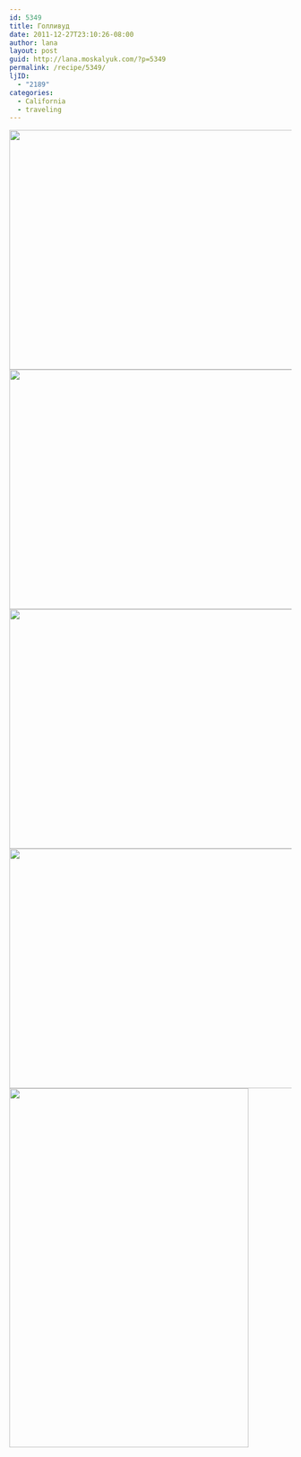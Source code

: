 ```yaml
---
id: 5349
title: Голливуд
date: 2011-12-27T23:10:26-08:00
author: lana
layout: post
guid: http://lana.moskalyuk.com/?p=5349
permalink: /recipe/5349/
ljID:
  - "2189"
categories:
  - California
  - traveling
---
```

<img loading="lazy" class="alignnone" title="hollywood" src="http://farm8.staticflickr.com/7017/6585630893_30a140d9ba_z.jpg" alt="" width="640" height="427" />

<img loading="lazy" class="alignnone" title="hollywood" src="http://farm8.staticflickr.com/7034/6585607099_ab52f3e378_z.jpg" alt="" width="640" height="427" /> 

<img loading="lazy" class="alignnone" title="hollywood" src="http://farm8.staticflickr.com/7007/6585609305_6c68053906_z.jpg" alt="" width="640" height="427" /> 

<img loading="lazy" class="alignnone" title="hollywood" src="http://farm8.staticflickr.com/7003/6585637965_23bf77a9df_z.jpg" alt="" width="640" height="427" /> 

<img loading="lazy" class="alignnone" title="hollywood" src="http://farm8.staticflickr.com/7173/6585626005_c9171786b3_z.jpg" alt="" width="427" height="640" />